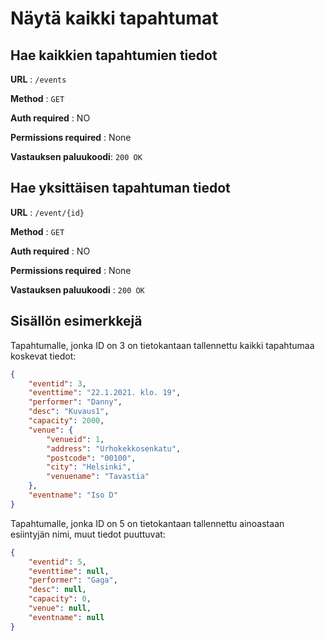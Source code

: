 # Näytä kaikki tapahtumat

## Hae kaikkien tapahtumien tiedot 

**URL** : `/events`

**Method** : `GET`

**Auth required** : NO

**Permissions required** : None

**Vastauksen paluukoodi**: `200 OK`

## Hae yksittäisen tapahtuman tiedot

**URL** : `/event/{id}`

**Method** : `GET`

**Auth required** : NO

**Permissions required** : None

**Vastauksen paluukoodi** : `200 OK`

## Sisällön esimerkkejä

Tapahtumalle, jonka ID on 3 on tietokantaan tallennettu kaikki tapahtumaa koskevat tiedot: 

```json
{
    "eventid": 3,
    "eventtime": "22.1.2021. klo. 19",
    "performer": "Danny",
    "desc": "Kuvaus1",
    "capacity": 2000,
    "venue": {
        "venueid": 1,
        "address": "Urhokekkosenkatu",
        "postcode": "00100",
        "city": "Helsinki",
        "venuename": "Tavastia"
    },
    "eventname": "Iso D"
}
```

Tapahtumalle, jonka ID on 5 on tietokantaan tallennettu ainoastaan esiintyjän nimi, muut tiedot puuttuvat:

```json
{
    "eventid": 5,
    "eventtime": null,
    "performer": "Gaga",
    "desc": null,
    "capacity": 0,
    "venue": null,
    "eventname": null
}

```
